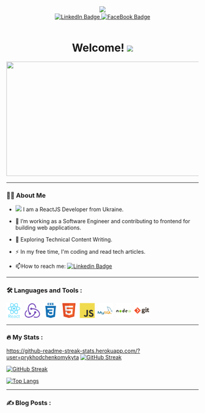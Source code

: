 <div align="center">
<div id="header" align="center">
  <img src="https://media.giphy.com/media/3oKIPnAiaMCws8nOsE/giphy.gif" width="100"/>
</div>
<div id="badges">
  <a href="https://www.linkedin.com/in/mykytaprykhodchenko">
    <img src="https://img.shields.io/badge/LinkedIn-blue?style=for-the-badge&logo=linkedin&logoColor=white" alt="LinkedIn Badge"/>
  </a>
  <a href="https://www.facebook.com/mykyta.prykhodchenko/">
    <img src="https://img.shields.io/badge/-FaceBook-blue?style=for-the-badge&logo=facebook&logoColor=white" alt="FaceBook Badge"/>
  </a>
</div>
<img src="https://komarev.com/ghpvc/?username=prykhodchenkomykyta&style=flat-square&color=blue" alt=""/>
<h1>
  Welcome!
  <img src="https://media.giphy.com/media/hvRJCLFzcasrR4ia7z/giphy.gif" width="30px"/>
</h1>
<div align="center">
  <img src="https://media.giphy.com/media/dWesBcTLavkZuG35MI/giphy.gif" width="600" height="300"/>
</div>
</div>

---

### :man_technologist: About Me 

- <img src="https://media.giphy.com/media/WUlplcMpOCEmTGBtBW/giphy.gif" width="30"> I am a ReactJS Developer from Ukraine.

- :telescope: I’m working as a Software Engineer and contributing to frontend for building web applications.

- :seedling: Exploring Technical Content Writing.

- :zap: In my free time, I'm coding and read tech articles.

- :mailbox:How to reach me: [![Linkedin Badge](https://img.shields.io/badge/LinkedIn-blue?style=flat&logo=Linkedin&logoColor=white)](https://www.linkedin.com/in/mykytaprykhodchenko)

---

### :hammer_and_wrench: Languages and Tools :
<div>
  <img src="https://github.com/devicons/devicon/blob/master/icons/react/react-original-wordmark.svg" title="React" alt="React" width="40" height="40"/>&nbsp;
  <img src="https://github.com/devicons/devicon/blob/master/icons/redux/redux-original.svg" title="Redux" alt="Redux " width="40" height="40"/>&nbsp;
  <img src="https://github.com/devicons/devicon/blob/master/icons/css3/css3-plain-wordmark.svg"  title="CSS3" alt="CSS" width="40" height="40"/>&nbsp;
  <img src="https://github.com/devicons/devicon/blob/master/icons/html5/html5-original.svg" title="HTML5" alt="HTML" width="40" height="40"/>&nbsp;
  <img src="https://github.com/devicons/devicon/blob/master/icons/javascript/javascript-original.svg" title="JavaScript" alt="JavaScript" width="40" height="40"/>&nbsp;
  <img src="https://github.com/devicons/devicon/blob/master/icons/mysql/mysql-original-wordmark.svg" title="MySQL"  alt="MySQL" width="40" height="40"/>&nbsp;
  <img src="https://github.com/devicons/devicon/blob/master/icons/nodejs/nodejs-original-wordmark.svg" title="NodeJS" alt="NodeJS" width="40" height="40"/>&nbsp;
  <img src="https://github.com/devicons/devicon/blob/master/icons/git/git-original-wordmark.svg" title="Git" **alt="Git" width="40" height="40"/>
</div>

---

### :fire: My Stats :


https://github-readme-streak-stats.herokuapp.com/?user=prykhodchenkomykyta
[![GitHub Streak](http://github-readme-streak-stats.herokuapp.com?user=prykhodchenkomykyta&theme=radical&background=000000)](https://git.io/streak-stats)

[![GitHub Streak](http://github-readme-streak-stats.herokuapp.com?user=prykhodchenkomykyta&theme=radical&date_format=j%20M%5B%20Y%5D&ring=8B265C)](https://git.io/streak-stats)

[![Top Langs](https://github-readme-stats.vercel.app/api/top-langs/?username=prykhodchenkomykyta&layout=compact&theme=radical&show_icons=true)](https://github.com/anuraghazra/github-readme-stats)

---

### :writing_hand: Blog Posts :
<!-- BLOG-POST-LIST:START -->
<!-- BLOG-POST-LIST:END -->

